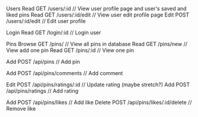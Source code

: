 Users
Read    GET   /users/:id             // View user profile page and user's saved and liked pins
Read    GET   /users/:id/edit        // View user edit profile page
Edit    POST  /users/:id/edit        // Edit user profile 

Login
Read    GET   /login/:id             // Login user     

Pins
Browse  GET   /pins/                 // View all pins in database
Read	  GET	  /pins/new		           // View add one pin
Read    GET   /pins/:id              // View one pin

Add     POST  /api/pins              // Add pin

Add     POST  /api/pins/comments     // Add comment

Edit    POST  /api/pins/ratings/:id      // Update rating (maybe stretch?)
Add     POST  /api/pins/ratings          // Add rating

Add     POST  /api/pins/likes            // Add like
Delete  POST  /api/pins/likes/:id/delete // Remove like
